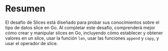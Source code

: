 # Resumen

El desafío de Slices está diseñado para probar sus conocimientos sobre el tipo de datos slice en Go. Al completar este desafío, comprenderá mejor cómo crear y manipular slices en Go, incluyendo cómo establecer y obtener valores en un slice, usar la función `len`, usar las funciones `append` y `copy`, y usar el operador de slice.
